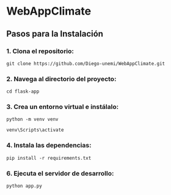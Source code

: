 # WebAppClimate
## Pasos para la Instalación

### 1. Clona el repositorio:
```
git clone https://github.com/Diego-unemi/WebAppClimate.git
```
### 2. Navega al directorio del proyecto:
```
cd flask-app
```
### 3. Crea un entorno virtual e instálalo:
```
python -m venv venv
```
```
venv\Scripts\activate
```
### 4. Instala las dependencias:
```
pip install -r requirements.txt
```
### 6. Ejecuta el servidor de desarrollo:
```
python app.py
